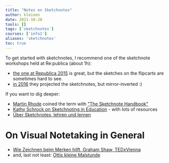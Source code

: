 ```yaml
---
title: "Notes on Sketchnotes"
author: kleinen
date: 2021-10-20
tools: []
tags: ['sketchnotes']
courses: ['info1']
aliases: 'sketchnotes'
toc: true
---
```


To get started with sketchnotes, I recommend one of the sketchnote workshops held at Re:publica (about 1h):

* [the one at Republica 2015](https://www.youtube.com/watch?v=hJKK9m5-xEY) is great, but the sketches on the flipcarts
are sometimes hard to see.
* [in 2016](https://www.youtube.com/watch?v=IBq9VoRJQWU&t=1400s) they projected the sketchnotes, but mirror-inverted :)

If you want to dig deeper:
* [Martin Rhode](http://rohdesign.com) coined the term with ["The Sketchnote Handbook"](https://rohdesign.com/handbook)
* [Kathy Schrock on Sketchnoting in Education](https://www.schrockguide.net/sketchnoting.html) - with lots of resources
* [Über Sketchnotes, lehren und lernen](https://sketchnotes.de/2013/04/11/ueber-sketchnotes-lehren-und-lernen/)

# On Visual Notetaking in General

* [Wie Zeichnen beim Merken hilft, Graham Shaw, TEDxVienna](https://www.youtube.com/watch?v=gj3ZnKlHqxI)
* and, last not least: [Ottis kleine Malstunde](https://www.youtube.com/watch?v=vjrJYuJP2-w)
